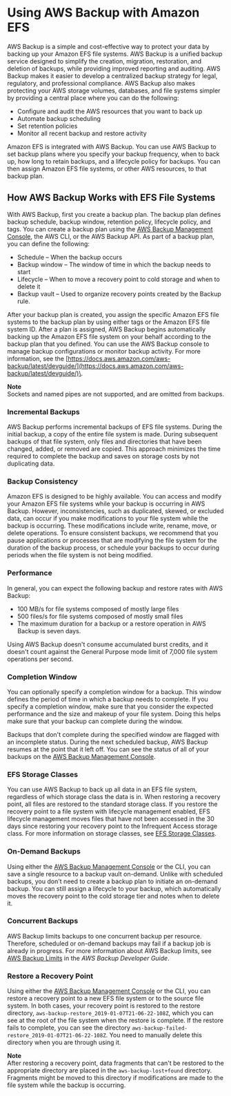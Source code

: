 # Using AWS Backup with Amazon EFS<a name="awsbackup"></a>

AWS Backup is a simple and cost\-effective way to protect your data by backing up your Amazon EFS file systems\. AWS Backup is a unified backup service designed to simplify the creation, migration, restoration, and deletion of backups, while providing improved reporting and auditing\. AWS Backup makes it easier to develop a centralized backup strategy for legal, regulatory, and professional compliance\. AWS Backup also makes protecting your AWS storage volumes, databases, and file systems simpler by providing a central place where you can do the following:
+ Configure and audit the AWS resources that you want to back up
+ Automate backup scheduling
+ Set retention policies
+ Monitor all recent backup and restore activity

Amazon EFS is integrated with AWS Backup\. You can use AWS Backup to set backup plans where you specify your backup frequency, when to back up, how long to retain backups, and a lifecycle policy for backups\. You can then assign Amazon EFS file systems, or other AWS resources, to that backup plan\.

## How AWS Backup Works with EFS File Systems<a name="how-awsbackup-works-efs"></a>

With AWS Backup, first you create a backup plan\. The backup plan defines backup schedule, backup window, retention policy, lifecycle policy, and tags\. You can create a backup plan using the [AWS Backup Management Console](https://console.aws.amazon.com/backup), the AWS CLI, or the AWS Backup API\. As part of a backup plan, you can define the following:
+ Schedule – When the backup occurs
+ Backup window – The window of time in which the backup needs to start
+ Lifecycle – When to move a recovery point to cold storage and when to delete it
+ Backup vault – Used to organize recovery points created by the Backup rule\.

After your backup plan is created, you assign the specific Amazon EFS file systems to the backup plan by using either tags or the Amazon EFS file system ID\. After a plan is assigned, AWS Backup begins automatically backing up the Amazon EFS file system on your behalf according to the backup plan that you defined\. You can use the AWS Backup console to manage backup configurations or monitor backup activity\. For more information, see the [https://docs.aws.amazon.com/aws-backup/latest/devguide/](https://docs.aws.amazon.com/aws-backup/latest/devguide/)\. 

**Note**  
Sockets and named pipes are not supported, and are omitted from backups\.

### Incremental Backups<a name="incremental-backup"></a>

AWS Backup performs incremental backups of EFS file systems\. During the initial backup, a copy of the entire file system is made\. During subsequent backups of that file system, only files and directories that have been changed, added, or removed are copied\. This approach minimizes the time required to complete the backup and saves on storage costs by not duplicating data\.

### Backup Consistency<a name="backup-consistency"></a>

Amazon EFS is designed to be highly available\. You can access and modify your Amazon EFS file systems while your backup is occurring in AWS Backup\. However, inconsistencies, such as duplicated, skewed, or excluded data, can occur if you make modifications to your file system while the backup is occurring\. These modifications include write, rename, move, or delete operations\. To ensure consistent backups, we recommend that you pause applications or processes that are modifying the file system for the duration of the backup process, or schedule your backups to occur during periods when the file system is not being modified\.

### Performance<a name="efs-performance"></a>

In general, you can expect the following backup and restore rates with AWS Backup:
+ 100 MB/s for file systems composed of mostly large files
+ 500 files/s for file systems composed of mostly small files
+ The maximum duration for a backup or a restore operation in AWS Backup is seven days\.

Using AWS Backup doesn't consume accumulated burst credits, and it doesn't count against the General Purpose mode limit of 7,000 file system operations per second\. 

### Completion Window<a name="backup-window"></a>

You can optionally specify a completion window for a backup\. This window defines the period of time in which a backup needs to complete\. If you specify a completion window, make sure that you consider the expected performance and the size and makeup of your file system\. Doing this helps make sure that your backup can complete during the window\.

Backups that don't complete during the specified window are flagged with an incomplete status\. During the next scheduled backup, AWS Backup resumes at the point that it left off\. You can see the status of all of your backups on the [AWS Backup Management Console](https://console.aws.amazon.com/backup)\.

### EFS Storage Classes<a name="backups-storage-classes"></a>

You can use AWS Backup to back up all data in an EFS file system, regardless of which storage class the data is in\. When restoring a recovery point, all files are restored to the standard storage class\. If you restore the recovery point to a file system with lifecycle management enabled, EFS lifecycle management moves files that have not been accessed in the 30 days since restoring your recovery point to the Infrequent Access storage class\. For more information on storage classes, see [EFS Storage Classes](storage-classes.md)\.

### On\-Demand Backups<a name="ondemand-backup"></a>

Using either the [AWS Backup Management Console](https://console.aws.amazon.com/backup) or the CLI, you can save a single resource to a backup vault on\-demand\. Unlike with scheduled backups, you don't need to create a backup plan to initiate an on\-demand backup\. You can still assign a lifecycle to your backup, which automatically moves the recovery point to the cold storage tier and notes when to delete it\.

### Concurrent Backups<a name="concurrent-backups"></a>

AWS Backup limits backups to one concurrent backup per resource\. Therefore, scheduled or on\-demand backups may fail if a backup job is already in progress\. For more information about AWS Backup limits, see [AWS Backup Limits](https://docs.aws.amazon.com/aws-backup/latest/devguide/aws-backup-limits.html) in the *AWS Backup Developer Guide*\.

### Restore a Recovery Point<a name="restoring-backup-efs"></a>

Using either the [AWS Backup Management Console](https://console.aws.amazon.com/backup) or the CLI, you can restore a recovery point to a new EFS file system or to the source file system\. In both cases, your recovery point is restored to the restore directory, `aws-backup-restore_2019-01-07T21-06-22-108Z`, which you can see at the root of the file system when the restore is complete\. If the restore fails to complete, you can see the directory `aws-backup-failed-restore_2019-01-07T21-06-22-108Z`\. You need to manually delete this directory when you are through using it\.

**Note**  
After restoring a recovery point, data fragments that can't be restored to the appropriate directory are placed in the `aws-backup-lost+found` directory\. Fragments might be moved to this directory if modifications are made to the file system while the backup is occurring\.